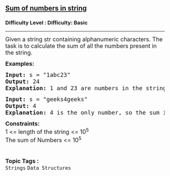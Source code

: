 <h2><a href="https://www.geeksforgeeks.org/problems/sum-of-numbers-in-string-1587115621/1?page=34&sortBy=submissions">Sum of numbers in string</a></h2><h3>Difficulty Level : Difficulty: Basic</h3><hr><div class="problems_problem_content__Xm_eO"><p><span style="font-size: 18px;">Given a string&nbsp;str&nbsp;containing alphanumeric characters. The task is to calculate the sum of all the numbers present in the string.</span></p>
<p><span style="font-size: 18px;"><strong>Examples:</strong></span></p>
<pre><span style="font-size: 18px;"><strong>Input: </strong>s = "1abc23"
<strong>Output: </strong>24<strong>
Explanation: </strong>1 and 23 are numbers in the string which is added to get the sum as 24.</span>
</pre>
<pre><span style="font-size: 18px;"><strong>Input: </strong>s = "geeks4geeks"
<strong>Output: </strong>4<strong>
Explanation: </strong>4 is the only number, so the sum is 4.</span></pre>
<p><span style="font-size: 18px;"><strong>Constraints:</strong><br>1 &lt;= length of the string &lt;= 10<sup>5</sup><br>The sum of Numbers &lt;= 10<sup>5</sup></span></p></div><br><p><span style=font-size:18px><strong>Topic Tags : </strong><br><code>Strings</code>&nbsp;<code>Data Structures</code>&nbsp;